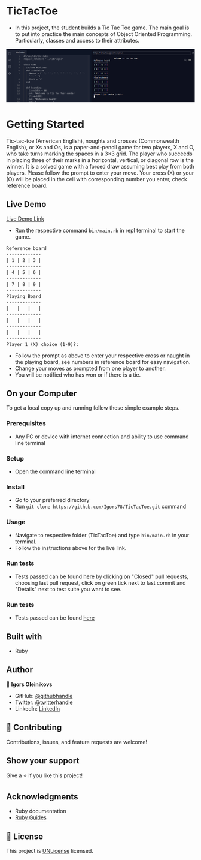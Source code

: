 # TicTacToe

- In this project, the student builds a Tic Tac Toe game. The main goal is to
  put into practice the main concepts of Object Oriented Programming.
  Particularly, classes and access to their attributes.

![screenshot](screenshot.png)

# Getting Started

Tic-tac-toe (American English), noughts and crosses (Commonwealth English), or
Xs and Os, is a paper-and-pencil game for two players, X and O, who take turns
marking the spaces in a 3×3 grid. The player who succeeds in placing three of
their marks in a horizontal, vertical, or diagonal row is the winner. It is a
solved game with a forced draw assuming best play from both players. Please
follow the prompt to enter your move. Your cross (X) or your (O) will be placed
in the cell with corresponding number you enter, check reference board.

## Live Demo

[Live Demo Link](https://repl.it/@Igors78/TicTacToe#bin/main)

- Run the respective command `bin/main.rb` in repl terminal to start the game.

```
Reference board
-------------
| 1 | 2 | 3 |
-------------
| 4 | 5 | 6 |
-------------
| 7 | 8 | 9 |
-------------
Playing Board
-------------
|   |   |   |
-------------
|   |   |   |
-------------
|   |   |   |
-------------
Player 1 (X) choice (1-9)?:
```

- Follow the prompt as above to enter your respective cross or naught in the
  playing board, see numbers in reference board for easy navigation.
- Change your moves as prompted from one player to another.
- You will be notified who has won or if there is a tie.

## On your Computer

To get a local copy up and running follow these simple example steps.

### Prerequisites

- Any PC or device with internet connection and ability to use command line
  terminal

### Setup

- Open the command line terminal

### Install

- Go to your preferred directory
- Run `git clone https://github.com/Igors78/TicTacToe.git` command

### Usage

- Navigate to respective folder (TicTacToe) and type `bin/main.rb` in your
  terminal.
- Follow the instructions above for the live link.

### Run tests
- Tests passed can be found  [here](https://github.com/Igors78/TicTacToe/pulls) by clicking on "Closed" pull requests, choosing last pull request, click on green tick next to last commit and "Details" next to test suite you want to see.

### Run tests

- Tests passed can be found [here](https://github.com/Igors78/TicTacToe/pulls)

## Built with

- Ruby

## Author

👤 **Igors Oleinikovs**

- GitHub: [@githubhandle](https://github.com/Igors78)
- Twitter: [@twitterhandle](https://twitter.com/oleinikovs)
- LinkedIn: [LinkedIn](https://www.linkedin.com/in/igors-oleinikovs-17a10958/)

## 🤝 Contributing

Contributions, issues, and feature requests are welcome!

## Show your support

Give a ⭐️ if you like this project!

## Acknowledgments

- Ruby documentation
- [Ruby Guides](https://www.rubyguides.com/)

## 📝 License

This project is [UNLicense](./LICENSE) licensed.
